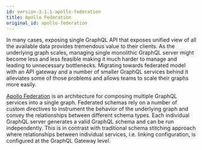 ```yaml
---
id: version-3.1.1-apollo-federation
title: Apollo Federation
original_id: apollo-federation
---
```


In many cases, exposing single GraphQL API that exposes unified view of all the available data provides tremendous value
to their clients. As the underlying graph scales, managing single monolithic GraphQL server might become less and less
feasible making it much harder to manage and leading to unnecessary bottlenecks. Migrating towards federated model with
an API gateway and a number of smaller GraphQL services behind it alleviates some of those problems and allows teams to
scale their graphs more easily.

[Apollo Federation](https://www.apollographql.com/docs/apollo-server/federation/introduction/) is an architecture for 
composing multiple GraphQL services into a single graph. Federated schemas rely on a number of custom directives to 
instrument the behavior of the underlying graph and convey the relationships between different schema types. Each individual 
GraphQL server generates a valid GraphQL schema and can be run independently. This is in contrast with traditional schema 
stitching approach where relationships between individual services, i.e. linking configuration, is configured at the GraphQL 
Gateway level.
